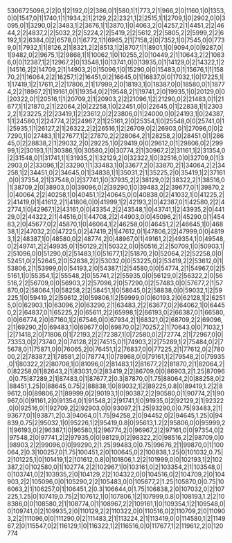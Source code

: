 5306725096,2|2|0,1|2|192,0|2|386,0|1|580,1|1|773,2|1|966,2|0|1160,1|0|1353,0|0|1547,0|1|1740,1|1|1934,2|1|2129,2|2|2321,1|2|2515,1|1|2709,1|0|2902,0|0|3095,0|1|3290,0|2|3483,1|2|3676,1|1|3870,1|0|4063,2|0|4257,2|1|4451,2|2|4644,2|2|4837,2|2|5032,2|2|5224,2|2|5419,2|2|5612,2|2|5805,2|2|5999,2|2|6192,1|2|6384,0|2|6578,0|1|6772,1|1|6965,2|1|7158,2|0|7352,1|0|7545,0|0|7739,0|1|7932,1|1|8126,2|1|8321,2|2|8513,1|2|8707,1|1|8901,1|0|9094,0|0|9287,0|1|9482,0|2|9675,1|2|9868,1|1|10062,1|0|10255,2|0|10449,2|1|10643,2|2|10836,0|0|12387,1|2|12967,2|0|13548,1|0|13741,0|0|13935,0|1|14129,0|2|14322,1|2|14516,2|2|14709,2|1|14903,2|0|15096,1|0|15290,0|0|15483,0|1|15676,1|1|15870,2|1|16064,2|2|16257,1|2|16451,0|2|16645,0|1|16837,0|0|17032,1|0|17225,1|1|17419,1|2|17611,2|2|17806,2|1|17999,2|0|18193,1|0|18387,0|0|18580,0|1|18774,2|2|18967,2|1|19161,0|1|19354,0|2|19548,2|1|19741,2|0|19935,1|0|20129,0|0|20322,0|1|20516,1|1|20709,2|1|20903,2|2|21096,1|2|21290,0|2|21483,0|1|21677,1|1|21870,2|1|22064,2|0|22258,1|0|22451,0|0|22645,0|1|22838,1|1|23032,2|1|23225,2|2|23419,1|2|23612,0|2|23806,0|1|24000,0|0|24193,1|0|24387,1|1|24580,1|2|24774,2|2|24967,2|1|25161,2|0|25354,1|0|25548,0|0|25741,0|1|25935,1|1|26127,2|1|26322,2|2|26516,1|2|26709,0|2|26903,0|1|27096,0|0|27290,1|0|27483,1|1|27677,1|2|27870,2|2|28064,2|1|28258,2|0|28451,0|1|28645,0|2|28838,2|1|29032,2|0|29225,1|0|29419,0|0|29612,0|1|29806,0|2|29999,1|2|30193,1|1|30386,1|0|30580,2|0|30774,2|1|30967,2|2|31161,1|2|31354,0|2|31548,0|1|31741,1|1|31935,2|1|32129,2|0|32322,1|0|32516,0|0|32709,0|1|32903,0|2|33096,1|2|33290,1|1|33483,1|0|33677,2|0|33870,2|1|34064,2|2|34258,1|2|34451,0|2|34645,0|1|34838,1|1|35031,2|1|35225,2|0|35419,1|2|37161,0|0|37354,2|1|37548,0|2|37741,1|0|37935,2|2|38129,0|2|38322,2|1|38516,0|1|38709,2|0|38903,0|0|39096,0|2|39290,1|0|39483,2|2|39677,0|1|39870,2|0|40064,2|2|40258,1|0|40451,1|2|40645,0|0|40838,0|2|41032,1|0|41225,2|2|41419,0|1|41612,2|1|41806,0|0|41999,1|2|42193,2|0|42387,0|1|42580,2|2|42774,1|0|42967,1|2|43161,0|0|43354,2|2|43548,1|0|43741,1|2|43935,2|0|44129,0|2|44322,2|1|44516,0|1|44708,2|2|44903,0|0|45096,2|1|45290,0|1|45483,2|0|45677,0|2|45870,1|0|46064,1|2|46258,0|0|46451,2|2|46645,1|0|46838,1|2|47032,2|0|47225,0|2|47419,2|1|47612,0|1|47806,2|2|47999,0|0|48193,1|2|48387,1|0|48580,0|2|48774,2|0|48967,0|1|49161,2|2|49354,1|0|49548,0|2|49741,2|2|49935,0|1|50129,2|1|50322,0|0|50516,2|2|50709,1|0|50903,1|2|51096,0|0|51290,0|2|51483,1|0|51677,1|2|51870,2|0|52064,2|2|52258,0|0|52451,0|2|52645,2|0|52838,2|2|53032,0|0|53225,0|2|53419,2|2|53612,0|1|53806,2|1|53999,0|0|54193,2|0|54387,1|2|54580,0|0|54774,2|1|54967,0|2|55161,1|0|55354,1|2|55548,2|0|55741,2|2|55935,0|0|56129,0|2|56322,2|0|56516,2|2|56709,0|0|56903,2|2|57096,2|0|57290,0|2|57483,0|0|57677,2|1|57870,0|2|58064,1|0|58258,2|2|58451,1|0|58645,0|2|58838,0|0|59032,1|2|59225,1|0|59419,2|2|59612,2|0|59806,1|2|59999,0|0|60193,2|0|62128,1|2|62515,0|0|62903,1|0|63096,2|0|63290,2|1|63483,2|2|63677,0|2|64062,1|0|64450,2|2|64837,0|1|65225,2|0|65611,2|2|65998,1|2|66193,0|2|66387,0|1|66580,0|0|66774,2|0|67160,1|2|67546,0|0|67934,2|1|68321,0|2|68709,2|2|69096,2|1|69290,2|0|69483,1|0|69677,0|0|69870,0|2|70257,2|1|70643,0|0|71032,1|2|71418,2|0|71806,0|1|72193,2|2|72387,1|0|72580,0|2|72774,2|1|72967,0|0|73353,0|2|73740,2|0|74128,2|2|74515,0|1|74903,2|2|75289,1|2|75484,0|2|75678,0|1|75871,0|0|76065,2|0|76451,1|2|76837,0|0|77225,2|1|77612,0|2|78000,2|2|78387,2|1|78581,2|0|78774,1|0|78968,0|0|79161,1|2|79548,2|0|79935,0|1|80322,2|2|80708,1|0|81096,0|2|81483,1|2|81677,2|2|81870,2|1|82064,2|0|82258,0|1|82643,2|1|83031,0|2|83419,2|2|86709,0|0|86903,2|1.25|87096,0|0.75|87289,2|1|87483,0|1|87677,2|0.3|87870,0|1.75|88064,2|0|88258,0|2|88451,1.25|0|88645,0.75|2|88838,1|0|89032,1|2|89225,0.8|0|89419,1.2|2|89612,0|0|89806,2|1|89999,0|2|90193,1|0|90387,2|2|90580,0|1|90774,2|1|90967,0|0|91161,2|0|91354,0|1|91548,2|2|91741,1|0|91935,0|2|92129,2|1|92322,0|0|92516,0|1|92709,2|2|92903,0|0|93097,2|1.25|93290,0|0.75|93483,2|1|93677,0|1|93871,2|0.3|94064,0|1.75|94258,2|0|94452,0|2|94645,1.25|0|94839,0.75|2|95032,1|0|95226,1|2|95419,0.8|0|95613,1.2|2|95806,0|0|95999,2|1|96193,0|2|96387,1|0|96580,1|2|96774,2|0|96967,2|2|97161,0|0|97354,0|2|97548,2|0|97741,2|2|97935,0|0|98129,0|2|98322,2|0|98516,2|2|98709,0|0|98903,2|2|99096,0|0|99290,2|1.25|99483,0|0.75|99676,2|1|99870,0|1|100064,2|0.3|100257,0|1.75|100451,2|0|100645,0|2|100838,1.25|0|101032,0.75|2|101225,1|0|101419,1|2|101612,0.8|0|101806,1.2|2|101999,0|0|102193,1|2|102387,2|0|102580,0|1|102774,2|2|102967,1|0|103161,0|2|103354,2|1|103548,0|0|103741,0|2|103935,2|0|104129,2|2|104322,0|0|104516,0|2|104709,2|0|104903,2|2|105096,0|0|105290,2|2|105483,0|0|105677,2|1.25|105870,0|0.75|106063,2|1|106257,0|1|106451,2|0.3|106644,0|1.75|106838,2|0|107032,0|2|107225,1.25|0|107419,0.75|2|107612,1|0|107806,1|2|107999,0.8|0|108193,1.2|2|108386,0|0|108580,2|1|108774,0|1|108967,2|2|109161,1|0|109354,1|2|109548,0|0|109741,0|2|109935,2|0|110129,2|2|110322,0|0|110516,0|2|110709,2|0|110903,2|2|111096,0|0|111290,0|2|111483,2|1|113224,2|1|113419,0|0|114580,1|2|114967,2|0|115547,0|2|116129,1|0|116322,1|2|116516,0|0|117677,1|2|119612,2|0|120774
